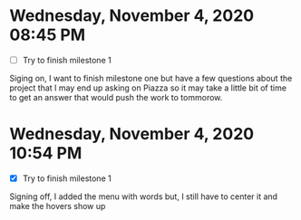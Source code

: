# Wednesday, November  4, 2020 08:45 PM
- [ ] Try to finish milestone 1 

Siging on, I want to finish milestone one but have a few questions about the project that I may end up asking on Piazza so it may take a little bit of time to get an answer that would push the work to tommorow.

# Wednesday, November  4, 2020 10:54 PM
- [x] Try to finish milestone 1

Signing off, I added the menu with words but, I still have to center it and make the hovers show up
